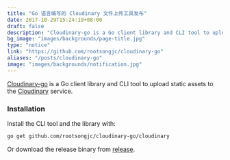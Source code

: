 ```yaml
---
title: "Go 语言编写的 Cloudinary 文件上传工具发布"
date: 2017-10-29T15:24:19+08:00
draft: false
description: "Cloudinary-go is a Go client library and CLI tool to upload static assets to Cloudinary service"
bg_image: "images/backgrounds/page-title.jpg"
type: "notice"
link: "https://github.com/rootsongjc/cloudinary-go"
aliases: "/posts/cloudinary-go"
image: "images/backgrounds/notification.jpg"
---
```


[Cloudinary-go](https://github.com/rootsongjc/cloudinary-go) is a Go client library and CLI tool to upload static assets to the [Cloudinary](http://www.cloudinary.com) service.

### Installation

Install the CLI tool and the library with:

```bash
go get github.com/rootsongjc/cloudinary-go/cloudinary
```

Or download the release binary from [release](https://github.com/rootsongjc/cloudinary-go/releases).
